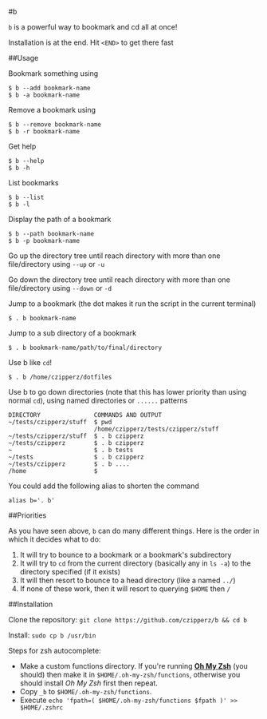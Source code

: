 #b

`b` is a powerful way to bookmark and cd all at once!

Installation is at the end. Hit `<END>` to get there fast

##Usage

Bookmark something using

    $ b --add bookmark-name
    $ b -a bookmark-name

Remove a bookmark using

    $ b --remove bookmark-name
    $ b -r bookmark-name

Get help

    $ b --help
    $ b -h

List bookmarks

    $ b --list
    $ b -l

Display the path of a bookmark

    $ b --path bookmark-name
    $ b -p bookmark-name

Go up the directory tree until reach directory with more than one file/directory using `--up` or `-u`

Go down the directory tree until reach directory with more than one file/directory using `--down` or `-d`

Jump to a bookmark (the dot makes it run the script in the current terminal)

    $ . b bookmark-name

Jump to a sub directory of a bookmark

    $ . b bookmark-name/path/to/final/directory

Use b like `cd`!

    $ . b /home/czipperz/dotfiles

Use b to go down directories (note that this has lower priority than using normal `cd`), using named directories or `......` patterns

    DIRECTORY               COMMANDS AND OUTPUT
    ~/tests/czipperz/stuff  $ pwd
                            /home/czipperz/tests/czipperz/stuff
    ~/tests/czipperz/stuff  $ . b czipperz
    ~/tests/czipperz        $ . b czipperz
    ~                       $ . b tests
    ~/tests                 $ . b czipperz
    ~/tests/czipperz        $ . b ....
    /home                   $

You could add the following alias to shorten the command

    alias b='. b'

##Priorities

As you have seen above, `b` can do many different things. Here is the order in which it decides what to do:

1. It will try to bounce to a bookmark or a bookmark's subdirectory
2. It will try to `cd` from the current directory (basically any in `ls -a`)
to the directory specified (if it exists)
3. It will then resort to bounce to a head directory (like a named `../`)
4. If none of these work, then it will resort to querying `$HOME` then `/`

##Installation

Clone the repository: `git clone https://github.com/czipperz/b && cd b`

Install: `sudo cp b /usr/bin`

Steps for zsh autocomplete:

* Make a custom functions directory. If you're running **[Oh My Zsh](https://github.com/robbyrussell/oh-my-zsh)** (you should) then make it in `$HOME/.oh-my-zsh/functions`, otherwise you should install *Oh My Zsh* first then repeat.
* Copy `_b` to `$HOME/.oh-my-zsh/functions`.
* Execute `echo 'fpath=( $HOME/.oh-my-zsh/functions $fpath )' >> $HOME/.zshrc`
